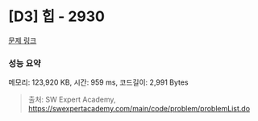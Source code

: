 # [D3] 힙 - 2930 

[문제 링크](https://swexpertacademy.com/main/code/problem/problemDetail.do?contestProbId=AV-Tj7ya3jYDFAXr) 

### 성능 요약

메모리: 123,920 KB, 시간: 959 ms, 코드길이: 2,991 Bytes



> 출처: SW Expert Academy, https://swexpertacademy.com/main/code/problem/problemList.do